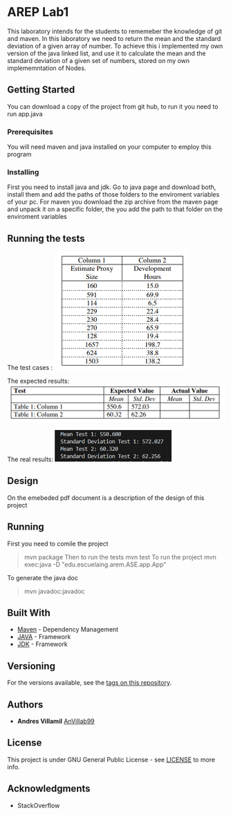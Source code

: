 # AREP Lab1

This laboratory intends for the students to rememeber the knowledge of git and maven.
In this laboratory we need to return the mean and the standard deviation of a given array of number. To achieve this i implemented my own version of the java linked list, and use it to calculate the mean and the standard deviation of a given set of numbers, stored on my own implememntation of Nodes.


## Getting Started

You can download a copy of the project from git hub, to run it you need to run app.java

### Prerequisites

You will need maven and java installed on your computer to employ this program


### Installing

First you need to install java and jdk.
Go to java page and download both, install them and add the paths of those folders to the enviroment variables of your pc.
For maven you download the zip archive from the maven page and unpack it on a specific folder, the you add the path to that folder on the enviroment variables


## Running the tests

The test cases :
![test](https://github.com/AnVillab99/AREP-Lab1/blob/master/resources/img/testcase.png)

The expected results:
![expected](https://github.com/AnVillab99/AREP-Lab1/blob/master/resources/img/expected.png)

The real results:
![Result](https://github.com/AnVillab99/AREP-Lab1/blob/master/resources/img/results.PNG)

## Design

On the emebeded pdf document is a description of the design of this project 

## Running
 First you need to comile the project 
 > mvn package
 Then to run the tests
 > mvn test 
 To run the project 
 > mvn exec:java -D "edu.escuelaing.arem.ASE.app.App"
 
 To generate the java doc
 > mvn javadoc:javadoc


## Built With

* [Maven](https://maven.apache.org/) - Dependency Management
* [JAVA](https://www.java.com/es/download) - Framework
* [JDK](https://www.oracle.com/technetwork/java/javase/downloads/jdk8-downloads-2133151.html) - Framework

## Versioning

For the versions available, see the [tags on this repository](https://github.com/AnVillab99/AREP-Lab1/tags). 

## Authors

* **Andres Villamil**  [AnVillab99](https://github.com/AnVillab99)


## License

This project is under GNU General Public License - see [LICENSE](https://github.com/AnVillab99/AREP-Lab1/blob/master/LICENSE) to more info.

## Acknowledgments

* StackOverflow

